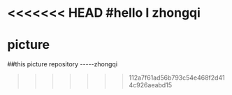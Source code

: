 <<<<<<< HEAD
#hello I zhongqi
=======
# picture

##this picture repository
                            -----zhongqi
>>>>>>> 112a7f61ad56b793c54e468f2d414c926aeabd15
